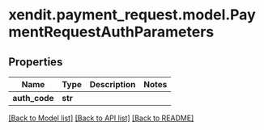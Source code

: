 # xendit.payment_request.model.PaymentRequestAuthParameters


## Properties
Name | Type | Description | Notes
------------ | ------------- | ------------- | -------------
**auth_code** | **str** |  | 

[[Back to Model list]](../README.md#documentation-for-models) [[Back to API list]](../README.md#documentation-for-api-endpoints) [[Back to README]](../README.md)


